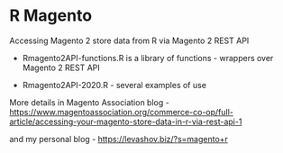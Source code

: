 # R Magento
Accessing Magento 2 store data from R
via Magento 2 REST API 

* Rmagento2API-functions.R is a library of functions - wrappers over Magento 2 REST API

* Rmagento2API-2020.R - several examples of use

More details in Magento Association blog - https://www.magentoassociation.org/commerce-co-op/full-article/accessing-your-magento-store-data-in-r-via-rest-api-1

and my personal blog - https://levashov.biz/?s=magento+r


